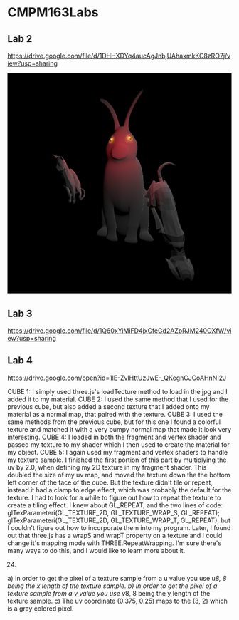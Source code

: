 # CMPM163Labs

## Lab 2

https://drive.google.com/file/d/1DHHXDYq4aucAgJnbjUAhaxmkKC8zRO7j/view?usp=sharing

![](lab2/lab2_part2.png)

## Lab 3

https://drive.google.com/file/d/1Q60xYiMiFD4jxCfeGd2AZpRJM240OXfW/view?usp=sharing

## Lab 4

https://drive.google.com/open?id=1lE-ZvlHttUzJwE-_QKegnCJCoAHnNI2J

CUBE 1: I simply used three.js's loadTecture method to load in the jpg and I added it to my material.
CUBE 2: I used the same method that I used for the previous cube, but also added a second texture that I added onto my material as a normal map, that paired with the texture.
CUBE 3: I used the same methods from the previous cube, but for this one I found a colorful texture and matched it with a very bumpy normal map that made it look very interesting.
CUBE 4: I loaded in both the fragment and vertex shader and passed my texture to my shader which I then used to create the material for my object.
CUBE 5: I again used my fragment and vertex shaders to handle my texture sample. I finished the first portion of this part by multiplying the uv by 2.0, when defining my 2D texture in my fragment shader. This doubled the size of my uv map, and moved the texture down the the bottom left corner of the face of the cube. But the texture didn't tile or repeat, instead it had a clamp to edge effect, which was probably the default for the texture. I had to look for a while to figure out how to repeat the texture to create a tiling effect. I knew about GL_REPEAT, and the two lines of code:
glTexParameteri(GL_TEXTURE_2D, GL_TEXTURE_WRAP_S, GL_REPEAT);
glTexParameteri(GL_TEXTURE_2D, GL_TEXTURE_WRAP_T, GL_REPEAT);
but I couldn't figure out how to incorporate them into my program. Later, I found out that three.js has a wrapS and wrapT property on a texture and I could change it's mapping mode with THREE.RepeatWrapping. I'm sure there's many ways to do this, and I would like to learn more about it.

24.
a) In order to get the pixel of a texture sample from a u value you use u*8, 8 being the x length of the texture sample.
b) In order to get the pixel of a texture sample from a v value you use v*8, 8 being the y length of the texture sample.
c) The uv coordinate (0.375, 0.25) maps to the (3, 2) which is a gray colored pixel.
